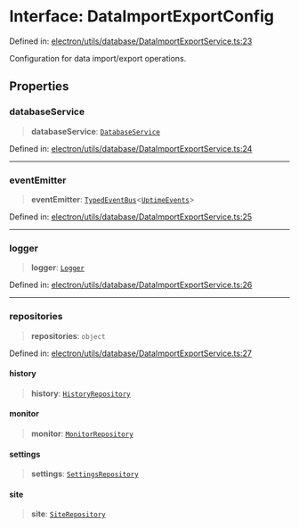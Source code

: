# Interface: DataImportExportConfig

Defined in: [electron/utils/database/DataImportExportService.ts:23](https://github.com/Nick2bad4u/Uptime-Watcher/blob/2a45eeb1723f8f7089001af2c92aa07d82dfe7e4/electron/utils/database/DataImportExportService.ts#L23)

Configuration for data import/export operations.

## Properties

### databaseService

> **databaseService**: [`DatabaseService`](../../../../services/database/DatabaseService/classes/DatabaseService.md)

Defined in: [electron/utils/database/DataImportExportService.ts:24](https://github.com/Nick2bad4u/Uptime-Watcher/blob/2a45eeb1723f8f7089001af2c92aa07d82dfe7e4/electron/utils/database/DataImportExportService.ts#L24)

***

### eventEmitter

> **eventEmitter**: [`TypedEventBus`](../../../../events/TypedEventBus/classes/TypedEventBus.md)\<[`UptimeEvents`](../../../../events/eventTypes/interfaces/UptimeEvents.md)\>

Defined in: [electron/utils/database/DataImportExportService.ts:25](https://github.com/Nick2bad4u/Uptime-Watcher/blob/2a45eeb1723f8f7089001af2c92aa07d82dfe7e4/electron/utils/database/DataImportExportService.ts#L25)

***

### logger

> **logger**: [`Logger`](../../../interfaces/interfaces/Logger.md)

Defined in: [electron/utils/database/DataImportExportService.ts:26](https://github.com/Nick2bad4u/Uptime-Watcher/blob/2a45eeb1723f8f7089001af2c92aa07d82dfe7e4/electron/utils/database/DataImportExportService.ts#L26)

***

### repositories

> **repositories**: `object`

Defined in: [electron/utils/database/DataImportExportService.ts:27](https://github.com/Nick2bad4u/Uptime-Watcher/blob/2a45eeb1723f8f7089001af2c92aa07d82dfe7e4/electron/utils/database/DataImportExportService.ts#L27)

#### history

> **history**: [`HistoryRepository`](../../../../services/database/HistoryRepository/classes/HistoryRepository.md)

#### monitor

> **monitor**: [`MonitorRepository`](../../../../services/database/MonitorRepository/classes/MonitorRepository.md)

#### settings

> **settings**: [`SettingsRepository`](../../../../services/database/SettingsRepository/classes/SettingsRepository.md)

#### site

> **site**: [`SiteRepository`](../../../../services/database/SiteRepository/classes/SiteRepository.md)
